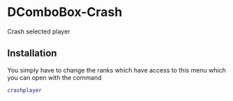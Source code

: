 # DComboBox-Crash

Crash selected player

## Installation

You simply have to change the ranks which have access to this menu which you can open with the command

```lua
crashplayer
```
